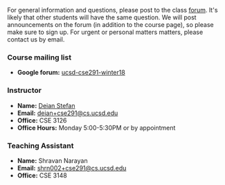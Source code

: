 For general information and questions, please post to the class
[forum](https://groups.google.com/forum/#!forum/ucsd-cse291-winter18).  It's
likely that other students will have the same question. We will post
announcements on the forum (in addition to the course page), so please make
sure to sign up.  For urgent or personal matters matters, please contact us by
email.

### Course mailing list

- **Google forum:** [ucsd-cse291-winter18](https://groups.google.com/forum/#!forum/ucsd-cse291-winter18)

### Instructor

- **Name:** [Deian Stefan](https://cseweb.ucsd.edu/~dstefan/)
- **Email:** <deian+cse291@cs.ucsd.edu>
- **Office:** CSE 3126 
- **Office Hours:** Monday 5:00-5:30PM or by appointment

### Teaching Assistant

- **Name:** Shravan Narayan
- **Email:** <shrn002+cse291@cs.ucsd.edu>
- **Office:** CSE 3148 
